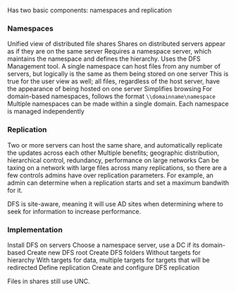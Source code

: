 Has two basic components: namespaces and replication
### Namespaces
Unified view of distributed file shares
Shares on distributed servers appear as if they are on the same server
Requires a namespace server, which maintains the namespace and defines the hierarchy. Uses the DFS Management tool. 
A single namespace can host files from any number of servers, but logically is the same as them being stored on one server
This is true for the user view as well; all files, regardless of the host server, have the appearance of being hosted on one server
	Simplifies browsing
For domain-based namespaces, follows the format `\\domainname\namespace`
Multiple namespaces can be made within a single domain. Each namespace is managed independently

### Replication
Two or more servers can host the same share, and automatically replicate the updates across each other
	Multiple benefits; geographic distribution, hierarchical control, redundancy, performance on large networks
Can be taxing on a network with large files across many replications, so there are a few controls admins have over replication parameters. For example, an admin can determine when a replication starts and set a maximum bandwith for it. 

DFS is site-aware, meaning it will use AD sites when determining where to seek for information to increase performance. 

### Implementation
Install DFS on servers
Choose a namespace server, use a DC if its domain-based
Create new DFS root
Create DFS folders
	Without targets for hierarchy
	With targets for data, multiple targets for targets that will be redirected
Define replication
	Create and configure DFS replication

Files in shares still use UNC. 